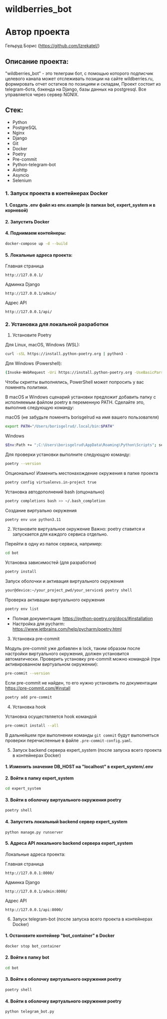 # wildberries_bot

# Автор проекта
Гельруд Борис (https://github.com/Izrekatel/)

## Описание проекта:
"wildberries_bot" - это телеграм бот, с помощью которого подписчик целевого канала
может отслеживать позиции на сайте wildberries.ru, формировать отчет остатков по позициям и складам,
Проект состоит из telegram-бота, бэкенда на Django, базы данных на postgresql. Все управляется через
сервер NGNIX.

## Стек:
- Python
- PostgreSQL
- Nginx
- Django
- Git
- Docker
- Poetry
- Pre-commit
- Python-telegram-bot
- Aiohttp
- Asyncio
- Selenium

### 1. Запуск проекта в контейнерах Docker

#### 1. Создать .env файл из env.example (в папках bot, expert_system и в корневой)

#### 2. Запустить Docker

#### 4. Поднимаем контейнеры:
```bash
docker-compose up -d --build
```
#### 5. Локальные адреса проекта:
Главная страница
```
http://127.0.0.1/
```
Админка Django
```
http://127.0.0.1/admin/
```
Адрес API
```
http://127.0.0.1/api/
```

### 2. Установка для локальной разработки

1. Установите Poetry

Для Linux, macOS, Windows (WSL):
```bash
curl -sSL https://install.python-poetry.org | python3 -
```

Для Windows (Powershell):
```bash
(Invoke-WebRequest -Uri https://install.python-poetry.org -UseBasicParsing).Content | py -
```
Чтобы скрипты выполнялись, PowerShell может попросить у вас поменять политики.

В macOS и Windows сценарий установки предложит добавить папку с исполняемым файлом poetry в переменную PATH. Сделайте это, выполнив следующую команду:

macOS (не забудьте поменять borisgelrud на имя вашего пользователя)
```bash
export PATH="/Users/borisgelrud/.local/bin:$PATH"
```

Windows
```bash
$Env:Path += ";C:\Users\borisgelrud\AppData\Roaming\Python\Scripts"; setx PATH "$Env:Path"
```

Для проверки установки выполните следующую команду:
```bash
poetry --version
```
Опционально! Изменить местонахождение окружения в папке проекта
```bash
poetry config virtualenvs.in-project true
```

Установка автодополнений bash (опцонально)
```bash
poetry completions bash >> ~/.bash_completion
```

Создание виртуально окружения
```bash
poetry env use python3.11
```

2. Установите виртуальное окружение
Важно: poetry ставится и запускается для каждого сервиса отдельно.

Перейти в одну из папок сервиса, например:
```bash
cd bot
```

Установка зависимостей (для разработки)
```bash
poetry install
```

Запуск оболочки и активация виртуального окружения

```bash
your@device:~/your_project_pwd/your_service$ poetry shell
```

Проверка активации виртуального окружения
```bash
poetry env list
```


* Полная документация: https://python-poetry.org/docs/#installation
* Настройка для pycharm: https://www.jetbrains.com/help/pycharm/poetry.html


3. Установка pre-commit

Модуль pre-commit уже добавлен в lock, таким образом после настройки виртуального окружения, должен установится автоматически.
Проверить установку pre-commit можно командой (при активированном виртуальном окружении):
```bash
pre-commit --version
```

Если pre-commit не найден, то его нужно установить по документации https://pre-commit.com/#install

```bash
poetry add pre-commit
```

4. Установка hook

Установка осуществляется hook командой
```bash
pre-commit install --all
```

В дальнейшем при выполнении команды `git commit` будут выполняться проверки перечисленные в файле `.pre-commit-config.yaml`.


5. Запуск backend сервера expert_system (после запуска всего проекта в контейнерах Docker)

#### 1. Изменить значение DB_HOST на "localhost" в expert_system/.env

#### 2. Войти в папку expert_system
```bash
cd expert_system
```
#### 3. Войти в оболочку виртуального окружения poetry
```bash
poetry shell
```

#### 4. Запустить локальный backend сервер expert_system
```poetry
python manage.py runserver
```
#### 5. Адреса API локального backend сервера expert_system

Локальные адреса проекта:

Главная страница
```
http://127.0.0.1:8000/
```
Админка Django
```
http://127.0.0.1/admin:8000/
```
Адрес API
```
http://127.0.0.1/api:8000/
```


6. Запуск telegram-bot (после запуска всего проекта в контейнерах Docker)

#### 1. Остановите контейнер "bot_container" в Docker
```bash
docker stop bot_container
```

#### 2. Войти в папку bot
```bash
cd bot
```

#### 3. Войти в оболочку виртуального окружения poetry
```bash
poetry shell
```

#### 4. Войти в оболочку виртуального окружения poetry
```poetry
python telegram_bot.py
```
